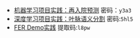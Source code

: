 - [机器学习项目实践：再入院预测](https://pan.baidu.com/s/1XwGj4B6hWKQHtV6gfjB7zQ) 密码：`y3a3`
- [深度学习项目实践：叶脉语义分割](https://pan.baidu.com/s/1bQQpc_-bEQJloknmvwrE2Q) 密码:`5hl5`  
- [FER Demo实践](https://pan.baidu.com/s/1aqAcr_PaSEFgNdo0cc-0Cg)  提取码:`l8pw`  